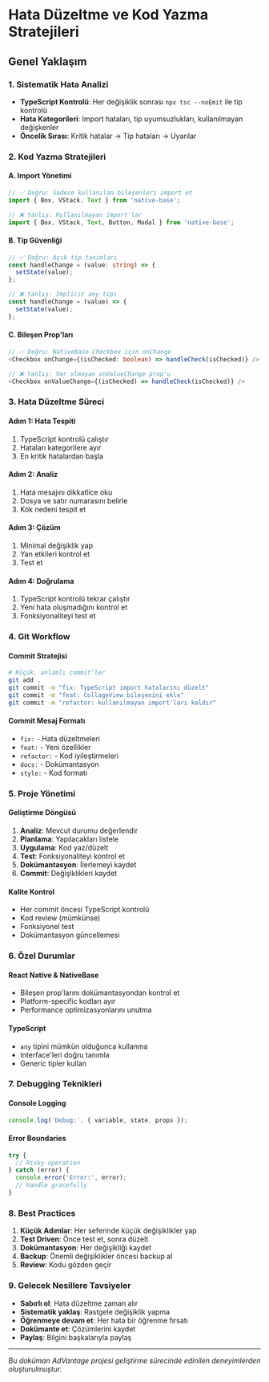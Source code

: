 # Hata Düzeltme ve Kod Yazma Stratejileri

## Genel Yaklaşım

### 1. Sistematik Hata Analizi
- **TypeScript Kontrolü**: Her değişiklik sonrası `npx tsc --noEmit` ile tip kontrolü
- **Hata Kategorileri**: Import hataları, tip uyumsuzlukları, kullanılmayan değişkenler
- **Öncelik Sırası**: Kritik hatalar → Tip hataları → Uyarılar

### 2. Kod Yazma Stratejileri

#### A. Import Yönetimi
```typescript
// ✅ Doğru: Sadece kullanılan bileşenleri import et
import { Box, VStack, Text } from 'native-base';

// ❌ Yanlış: Kullanılmayan import'lar
import { Box, VStack, Text, Button, Modal } from 'native-base';
```

#### B. Tip Güvenliği
```typescript
// ✅ Doğru: Açık tip tanımları
const handleChange = (value: string) => {
  setState(value);
};

// ❌ Yanlış: Implicit any tipi
const handleChange = (value) => {
  setState(value);
};
```

#### C. Bileşen Prop'ları
```typescript
// ✅ Doğru: NativeBase Checkbox için onChange
<Checkbox onChange={(isChecked: boolean) => handleCheck(isChecked)} />

// ❌ Yanlış: Var olmayan onValueChange prop'u
<Checkbox onValueChange={(isChecked) => handleCheck(isChecked)} />
```

### 3. Hata Düzeltme Süreci

#### Adım 1: Hata Tespiti
1. TypeScript kontrolü çalıştır
2. Hataları kategorilere ayır
3. En kritik hatalardan başla

#### Adım 2: Analiz
1. Hata mesajını dikkatlice oku
2. Dosya ve satır numarasını belirle
3. Kök nedeni tespit et

#### Adım 3: Çözüm
1. Minimal değişiklik yap
2. Yan etkileri kontrol et
3. Test et

#### Adım 4: Doğrulama
1. TypeScript kontrolü tekrar çalıştır
2. Yeni hata oluşmadığını kontrol et
3. Fonksiyonaliteyi test et

### 4. Git Workflow

#### Commit Stratejisi
```bash
# Küçük, anlamlı commit'ler
git add .
git commit -m "fix: TypeScript import hatalarını düzelt"
git commit -m "feat: CollageView bileşenini ekle"
git commit -m "refactor: kullanılmayan import'ları kaldır"
```

#### Commit Mesaj Formatı
- `fix:` - Hata düzeltmeleri
- `feat:` - Yeni özellikler
- `refactor:` - Kod iyileştirmeleri
- `docs:` - Dokümantasyon
- `style:` - Kod formatı

### 5. Proje Yönetimi

#### Geliştirme Döngüsü
1. **Analiz**: Mevcut durumu değerlendir
2. **Planlama**: Yapılacakları listele
3. **Uygulama**: Kod yaz/düzelt
4. **Test**: Fonksiyonaliteyi kontrol et
5. **Dokümantasyon**: İlerlemeyi kaydet
6. **Commit**: Değişiklikleri kaydet

#### Kalite Kontrol
- Her commit öncesi TypeScript kontrolü
- Kod review (mümkünse)
- Fonksiyonel test
- Dokümantasyon güncellemesi

### 6. Özel Durumlar

#### React Native & NativeBase
- Bileşen prop'larını dokümantasyondan kontrol et
- Platform-specific kodları ayır
- Performance optimizasyonlarını unutma

#### TypeScript
- `any` tipini mümkün olduğunca kullanma
- Interface'leri doğru tanımla
- Generic tipler kullan

### 7. Debugging Teknikleri

#### Console Logging
```typescript
console.log('Debug:', { variable, state, props });
```

#### Error Boundaries
```typescript
try {
  // Risky operation
} catch (error) {
  console.error('Error:', error);
  // Handle gracefully
}
```

### 8. Best Practices

1. **Küçük Adımlar**: Her seferinde küçük değişiklikler yap
2. **Test Driven**: Önce test et, sonra düzelt
3. **Dokümantasyon**: Her değişikliği kaydet
4. **Backup**: Önemli değişiklikler öncesi backup al
5. **Review**: Kodu gözden geçir

### 9. Gelecek Nesillere Tavsiyeler

- **Sabırlı ol**: Hata düzeltme zaman alır
- **Sistematik yaklaş**: Rastgele değişiklik yapma
- **Öğrenmeye devam et**: Her hata bir öğrenme fırsatı
- **Dokümante et**: Çözümlerini kaydet
- **Paylaş**: Bilgini başkalarıyla paylaş

---

*Bu doküman AdVantage projesi geliştirme sürecinde edinilen deneyimlerden oluşturulmuştur.*